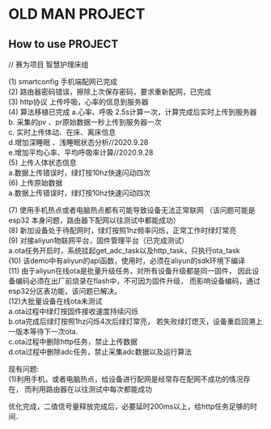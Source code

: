 # OLD MAN PROJECT
## How to use PROJECT
//  赛为项目 智慧护理床组

 (1) smartconfig 手机端配网已完成  
 (2) 路由器密码错误，擦除上次保存密码，要求重新配网，已完成  
 (3) http协议 上传呼吸，心率的信息到服务器  
 (4) 算法移植已完成
      a.心率、呼吸 2.5s计算一次，计算完成后实时上传到服务器  
      b.  采集的pv 、pr原始数据一秒上传到服务器一次  
      c. 实时上传体动、在床、离床信息  
      d.增加深睡眠 、浅睡眠状态分析//2020.9.28      
      e.增加平均心率、平均呼吸率计算//2020.9.28      
 (5) 上传人体状态信息       
      a.数据上传错误时，绿灯按10hz快速闪动四次    
 (6) 上传原始数据  
      a.数据上传错误时，绿灯按10hz快速闪动四次  

 (7) 使用手机热点或者电脑热点都有可能导致设备无法正常联网 
  （该问题可能是esp32 本身问题，路由器下配网以往测试中都能成功）  
 (8) 新加设备处于待配网时，绿灯按照1hz频率闪烁，正常工作时绿灯常亮  
 (9) 对接aliyun物联网平台，固件管理平台（已完成测试）  
     a.ota任务开启时，系统挂起get_adc_task以及http_task，只执行ota_task  
 (10) 该demo中有aliyun的api函数，使用时，必须在aliyun的sdk环境下编译  
 (11) 由于aliyun在线ota是批量升级任务，对所有设备升级都是同一固件，
因此设备编码必须在出厂前烧录在flash中，不可因为固件升级，
而影响设备编码，通过esp32分区表功能，该问题已解决。  
 (12)大批量设备在线ota未测试    
    a.ota过程中绿灯按固件接收速度持续闪烁  
    b.ota完成后绿灯按照1hz闪烁4次后绿灯常亮，
    若失败绿灯熄灭，设备重启回溯上一版本等待下一次ota.    
    c.ota过程中删除http任务，禁止上传数据  
    d.ota过程中删除adc任务，禁止采集adc数据以及运行算法

现有问题:  
 (1)利用手机，或者电脑热点，给设备进行配网是经常存在配网不成功的情况存在，
而利用路由器在以往测试中每次都能成功  

优化完成，二值信号量释放完成后，必要延时200ms以上，给http任务足够的时间．

